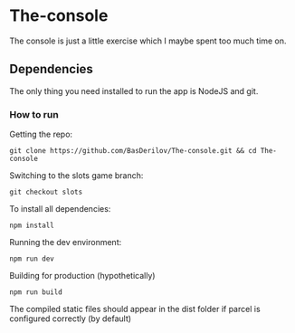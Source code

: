# The-console

The console is just a little exercise which I maybe spent too much time on.

## Dependencies

The only thing you need installed to run the app is NodeJS and git.

### How to run

Getting the repo:

`git clone https://github.com/BasDerilov/The-console.git && cd The-console`

Switching to the slots game branch:

`git checkout slots`

To install all dependencies:

`npm install`

Running the dev environment:

`npm run dev`

Building for production (hypothetically)

`npm run build`

The compiled static files should appear in the dist folder if parcel is configured correctly (by default)
